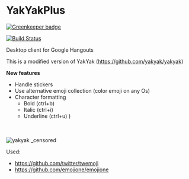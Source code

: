 YakYakPlus
======

[![Greenkeeper badge](https://badges.greenkeeper.io/yakyak/yakyak.svg)](https://greenkeeper.io/)

[![Build Status](https://travis-ci.org/szivgy/yakyakPlus.svg?branch=master)](https://travis-ci.org/szivgy/yakyakPlus)

Desktop client for Google Hangouts

This is a modified version of YakYak (https://github.com/yakyak/yakyak)

<b>New features</b>
- Handle stickers
- Use alternative emoji collection (color emoji on any Os)
- Character formatting 
  - Bold (ctrl+b)
  - Italic (ctrl+i)
  - Underline (ctrl+u) )
<br/>  <br/>  <br/>  
  

![yakyak _censored](https://user-images.githubusercontent.com/22685127/37539690-b08d69f0-2954-11e8-8604-1448d5d06a57.jpg)

Used:
- https://github.com/twitter/twemoji
- https://github.com/emojione/emojione
